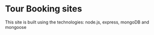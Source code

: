 # Tour Booking sites

This site is built using the technologies: node.js, express, mongoDB and mongoose
